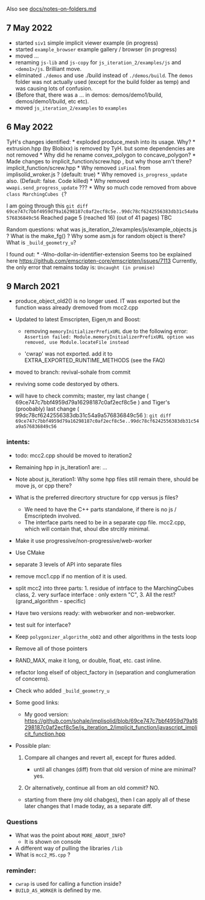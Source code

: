 
Also see [docs/notes-on-folders.md](docs/notes-on-folders.md)
## 7 May 2022
  * started `siv1` simple implicit viewer example (in progress)
  * started `example_browser` example gallery / browser (in progress)
  * moved ...
  * renaming `js-lib` and `js-copy` for `js_iteration_2/examples/js` and `<demo1>/js`. Brilliant move.
  * eliminated `./demos` and use ./build instead of `./demos/build`. The `demos` folder was not actually used (except for the build folder as temp) and was causing lots of confusion.
  * (Before that, there was a ... in demos: demos/demo1/build, demos/demo1/build, etc etc).
  * moved `js_iteration_2/examples` to `examples`
## 6 May 2022

  TyH's changes identified:
    * exploded produce_mesh into its usage. Why?
    * extrusion.hpp (by Blobixx) is removed by TyH.
        but some dependencies are not removed
    * Why did he rename convex_polygon to concave_polygon?
    * Made changes to implicit_function/screw.hpp , but why those arn't there? implicit_function/screw.hpp
    * Why removed `isFinal` from implisolid_wroker.js ? (default: true)
    * Why removed `is_progress_update` also. (Default: false. Code killed)
    * Why removed `wwapi.send_progress_update` ???
    * Why so much code removed from above `class MarchingCubes {`?

  I am going through this
    `git diff 69ce747c7bbf4959d79a16298187c0af2ecf8c5e..99dc78cf6242556383db31c54a9a576836849c56`
    Reached page 5 (reached 16) (out of 41 pages)
    TBC

  Random questions:
      what was js_iteration_2/examples/js/example_objects.js ?
      What is the make_fg() ? Why some  asm.js for random object is there?
      What is `_build_geometry_u`?

  I found out:
      * -Wno-dollar-in-identifier-extension  Seems too be explained here https://github.com/emscripten-core/emscripten/issues/7113
  Currently, the only error that remains today is:
      `Uncaught (in promise)`
## 9 March 2021

* produce_object_old2() is no longer used. IT was exported but the function wass already dremoved from mcc2.cpp

* Updated to latest Emscripten, Eigen,m and Boost:
   * removing `memoryInitializerPrefixURL` due to the following error:
      `Assertion failed: Module.memoryInitializerPrefixURL option was removed, use Module.locateFile instead`

   * 'cwrap' was not exported. add it to EXTRA_EXPORTED_RUNTIME_METHODS (see the FAQ)

* moved to branch: revival-sohale from commit
* reviving some code destoryed by others.
* will have to check commits; master, my last change ( 69ce747c7bbf4959d79a16298187c0af2ecf8c5e ) and Tiger's  (proobably) last change (  99dc78cf6242556383db31c54a9a576836849c56 ):
  `git diff 69ce747c7bbf4959d79a16298187c0af2ecf8c5e..99dc78cf6242556383db31c54a9a576836849c56`

### intents:
* todo: mcc2.cpp should be moved to iteration2
* Remaining hpp in js_iteration1 are: ...
* Note about js_iteration1: Why some hpp files still remain there, should be move js, or cpp there?

* What is the preferred direcrtory structure for cpp versus js files?
  * We need to have the C++ parts standalone, if there is no js / Emscriptedn involved.
  * The interface parts need to be in a separate cpp file. mcc2.cpp, which will contain that, shoul dbe strcitly minimal.

* Make it use progressive/non-progressive/web-worker
* Use CMake
* separate 3 levels of API into separate files
* remove mcc1.cpp if no mention of it is used.
* split mcc2 into three parts: 1. residue of intrface to the MarchingCubes class, 2. very surface interface : only extern "C", 3. All the rest? (grand_algorithm - specific)
* Have two versions ready: with webworker and non-webworker.
* test suit for interface?
* Keep `polygonizer_algorithm_ob02` and other algorithms in the tests loop
* Remove all of those pointers
* RAND_MAX, make it long, or double, float, etc. cast inline.
* refactor long elseif of object_factory in (separation and conglumeration of concerns).

* Check who added `_build_geometry_u`
* Some good links:
    * My good version: https://github.com/sohale/implisolid/blob/69ce747c7bbf4959d79a16298187c0af2ecf8c5e/js_iteration_2/implicit_function/javascript_implicit_function.hpp
* Possible plan:
  1. Compare all changes and revert all, except for ftures added.
        * until all changes  (diff) from that old version of mine are minimal? yes.

  2. Or alternatively, continue all from an old commit? NO.
    * starting from there (my old chabges), then I can apply all of these later changes that I made today, as a separate diff.
### Questions
* What was the point about `MORE_ABOUT_INFO`?
    * It is shown on console
* A different way of pulling the libraries `/lib`
* What is `mcc2_MS.cpp` ?

### reminder:
* `cwrap` is used for calling a function inside?
* `BUILD_AS_WORKER` is defined by me.
